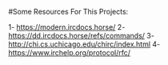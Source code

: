 #Some Resources For This Projects:

1- https://modern.ircdocs.horse/
2- https://dd.ircdocs.horse/refs/commands/
3- http://chi.cs.uchicago.edu/chirc/index.html
4- https://www.irchelp.org/protocol/rfc/

